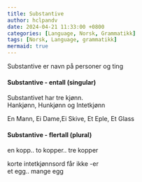 ```yaml
---
title: Substantive
author: hclpandv
date: 2024-04-21 11:33:00 +0800
categories: [Language, Norsk, Grammatikk]
tags: [Norsk, Language, grammatikk]
mermaid: true
---
```


<link rel="stylesheet" href="https://cdnjs.cloudflare.com/ajax/libs/font-awesome/6.0.0-beta3/css/all.min.css">
<script src="{{ '/assets/js/custom.js' | relative_url }}"></script>

Substantive er navn på personer og ting

#### Substantive - entall (singular)  
Substantivet har tre kjønn.  
Hankjønn, Hunkjønn og Intetkjønn

En Mann, Ei Dame,Ei Skive, Et Eple, Et Glass  

#### Substantive - flertall (plural)  
en kopp.. to kopper.. tre kopper    
  
korte intetkjønnsord får ikke -er   
et egg.. mange egg  

